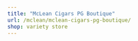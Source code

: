 ```yaml
---
title: "McLean Cigars PG Boutique"
url: /mclean/mclean-cigars-pg-boutique/
shop: variety store
---
```

